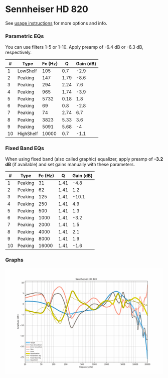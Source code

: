 # Sennheiser HD 820
See [usage instructions](https://github.com/jaakkopasanen/AutoEq#usage) for more options and info.

### Parametric EQs
You can use filters 1-5 or 1-10. Apply preamp of -6.4 dB or -6.3 dB, respectively.

|   # | Type      |   Fc (Hz) |    Q |   Gain (dB) |
|-----|-----------|-----------|------|-------------|
|   1 | LowShelf  |       105 | 0.7  |        -2.9 |
|   2 | Peaking   |       147 | 1.79 |        -8.6 |
|   3 | Peaking   |       294 | 2.24 |         7.6 |
|   4 | Peaking   |       965 | 1.74 |        -3.9 |
|   5 | Peaking   |      5732 | 0.18 |         1.8 |
|   6 | Peaking   |        69 | 0.8  |        -2.8 |
|   7 | Peaking   |        74 | 2.74 |         6.7 |
|   8 | Peaking   |      3823 | 5.33 |         3.6 |
|   9 | Peaking   |      5091 | 5.68 |        -4   |
|  10 | HighShelf |     10000 | 0.7  |        -1.1 |

### Fixed Band EQs
When using fixed band (also called graphic) equalizer, apply preamp of **-3.2 dB** (if available) and set gains manually with these parameters.

|   # | Type    |   Fc (Hz) |    Q |   Gain (dB) |
|-----|---------|-----------|------|-------------|
|   1 | Peaking |        31 | 1.41 |        -4.8 |
|   2 | Peaking |        62 | 1.41 |         1.2 |
|   3 | Peaking |       125 | 1.41 |       -10.1 |
|   4 | Peaking |       250 | 1.41 |         4.9 |
|   5 | Peaking |       500 | 1.41 |         1.3 |
|   6 | Peaking |      1000 | 1.41 |        -3.2 |
|   7 | Peaking |      2000 | 1.41 |         1.5 |
|   8 | Peaking |      4000 | 1.41 |         2.1 |
|   9 | Peaking |      8000 | 1.41 |         1.9 |
|  10 | Peaking |     16000 | 1.41 |        -1.6 |

### Graphs
![](./Sennheiser%20HD%20820.png)
